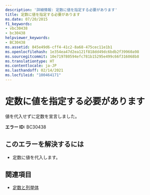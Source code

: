 ```yaml
---
description: '詳細情報: 定数に値を指定する必要があります'
title: 定数に値を指定する必要があります
ms.date: 07/20/2015
f1_keywords:
- vbc30438
- bc30438
helpviewer_keywords:
- BC30438
ms.assetid: 845e49d6-cff4-41c2-8a68-475cec11e1b1
ms.openlocfilehash: 1e354ea47d2ea121f818dd49dc6bdb2f39960a98
ms.sourcegitcommit: 10e719780594efc781b15295e499c66f316068b8
ms.translationtype: HT
ms.contentlocale: ja-JP
ms.lasthandoff: 02/14/2021
ms.locfileid: "100464171"
---
```

# <a name="constants-must-have-a-value"></a>定数に値を指定する必要があります

値を代入せずに定数を宣言しました。  
  
 **エラー ID:** BC30438  
  
## <a name="to-correct-this-error"></a>このエラーを解決するには  
  
- 定数に値を代入します。  
  
## <a name="see-also"></a>関連項目

- [定数と列挙体](../language-reference/constants-and-enumerations.md)
